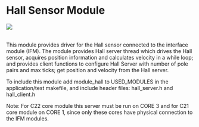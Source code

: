 Hall Sensor Module
=======================
<a href="https://github.com/synapticon/sc_sncn_motorctrl_sin/blob/master/SYNAPTICON.md">
<img align="left" src="https://s3-eu-west-1.amazonaws.com/synapticon-resources/images/logos/synapticon_fullname_blackoverwhite_280x48.png"/>
</a>
<br/>
<br/>

This module provides driver for the Hall sensor connected to the interface module (IFM).
The module provides Hall server thread which drives the Hall sensor, acquires position 
information and calculates velocity in a while loop; and provides client functions to
configure Hall Server with number of pole pairs and max ticks; get position and velocity 
from the Hall server.

To include this module add module_hall to USED_MODULES in the application/test
makefile, and include header files: hall_server.h and hall_client.h

Note: For C22 core module this server must be run on CORE 3 and for C21 core module on 
CORE 1, since only these cores have physical connection to the IFM modules.
